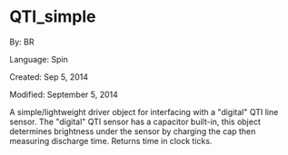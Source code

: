 # QTI_simple

By: BR

Language: Spin

Created: Sep 5, 2014

Modified: September 5, 2014

A simple/lightweight driver object for interfacing with a "digital" QTI line sensor.  The "digital" QTI sensor has a capacitor built-in, this object determines brightness under the sensor by charging the cap then measuring discharge time.  Returns time in clock ticks. 
